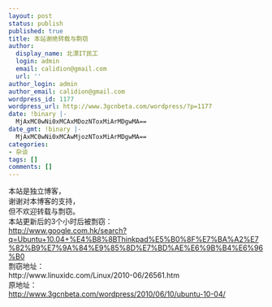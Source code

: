 ```yaml
---
layout: post
status: publish
published: true
title: 本站谢绝转载与剽窃
author:
  display_name: 北漂IT民工
  login: admin
  email: calidion@gmail.com
  url: ''
author_login: admin
author_email: calidion@gmail.com
wordpress_id: 1177
wordpress_url: http://www.3gcnbeta.com/wordpress/?p=1177
date: !binary |-
  MjAxMC0wNi0xMCAxMDozNToxMiArMDgwMA==
date_gmt: !binary |-
  MjAxMC0wNi0xMCAwMjozNToxMiArMDgwMA==
categories:
- 杂谈
tags: []
comments: []
---
```

<p>本站是独立博客，<br />
谢谢对本博客的支持，<br />
但不欢迎转载与剽窃。<br />
本站更新后的3个小时后被剽窃：<br />
<a href="http://www.google.com.hk/search?q=Ubuntu+10.04+%E4%B8%8BThinkpad%E5%B0%8F%E7%BA%A2%E7%82%B9%E7%9A%84%E9%85%8D%E7%BD%AE%E6%9B%B4%E6%96%B0">http://www.google.com.hk/search?q=Ubuntu+10.04+%E4%B8%8BThinkpad%E5%B0%8F%E7%BA%A2%E7%82%B9%E7%9A%84%E9%85%8D%E7%BD%AE%E6%9B%B4%E6%96%B0</a><br />
剽窃地址：<br />
http://www.linuxidc.com/Linux/2010-06/26561.htm<br />
原地址：<br />
<a href="http://www.3gcnbeta.com/wordpress/2010/06/10/ubuntu-10-04/">http://www.3gcnbeta.com/wordpress/2010/06/10/ubuntu-10-04/</a></p>
